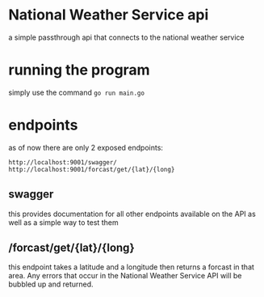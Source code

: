 # National Weather Service api
a simple passthrough api that connects to the national weather service

# running the program
simply use the command `go run main.go`

# endpoints
as of now there are only 2 exposed endpoints:

`http://localhost:9001/swagger/`
`http://localhost:9001/forcast/get/{lat}/{long}`

## swagger
this provides documentation for all other endpoints available on the API as well as a simple way to test them

## /forcast/get/{lat}/{long}
this endpoint takes a latitude and a longitude then returns a forcast in that area. Any errors that occur in the National Weather Service API will be bubbled up and returned.
